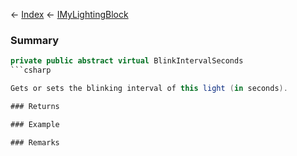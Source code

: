 ← [Index](Api-Index) ← [IMyLightingBlock](Sandbox.ModAPI.Ingame.IMyLightingBlock)

### Summary

```csharp
private public abstract virtual BlinkIntervalSeconds
```csharp

Gets or sets the blinking interval of this light (in seconds).

### Returns

### Example

### Remarks

